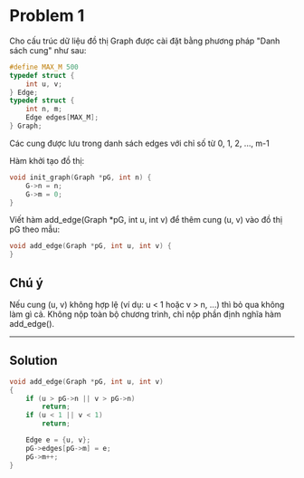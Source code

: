 # Problem 1

Cho cấu trúc dữ liệu đồ thị Graph được cài đặt bằng phương pháp "Danh sách cung" như sau:

```c
#define MAX_M 500
typedef struct {
    int u, v;
} Edge;
typedef struct {
    int n, m;
    Edge edges[MAX_M];
} Graph;
```

Các cung được lưu trong danh sách edges với chỉ số từ 0, 1, 2, ..., m-1

Hàm khởi tạo đồ thị:

```c
void init_graph(Graph *pG, int n) {
    G->n = n;
    G->m = 0;
}
```

Viết hàm add_edge(Graph *pG, int u, int v) để thêm cung (u, v) vào đồ thị pG theo mẫu:

```c
void add_edge(Graph *pG, int u, int v) {
}
```

## Chú ý

Nếu cung (u, v) không hợp lệ (ví dụ: u < 1 hoặc v > n, ...) thì bỏ qua không làm gì cả.
Không nộp toàn bộ chương trình, chỉ nộp phần định nghĩa hàm add_edge().

---

## Solution

```c
void add_edge(Graph *pG, int u, int v)
{
    if (u > pG->n || v > pG->n)
        return;
    if (u < 1 || v < 1)
        return;

    Edge e = {u, v};
    pG->edges[pG->m] = e;
    pG->m++;
}
```
